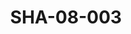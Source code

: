 ---
pid: SHA-08-003
title: SHA-08-003
language: ar
collection: شرحبيل احمد
original_label: 
rights: شرحبيل احمد
location_of_original: شرحبيل احمد
photographer_or_studio: 
scanned_from: photograph 12.3 by 20.3
_date: 1971-1972
location: الخرطوم، نيو سانت جيمس
description: شرحبيل احمد وفرقته
additional_notes: 
permission_display: 'yes'
on_server: 'yes'
on_website: 'yes'
permalink: "/archive/ar/sha-08-003.html"
layout: photo-page
---